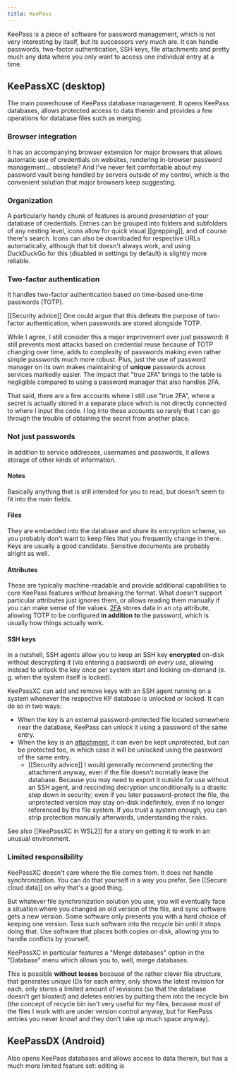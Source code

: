 ```yaml
---
title: KeePass
---
```


KeePass is a piece of software for password management, which is not very interesting by itself, but its successors *very much* are. It can handle passwords, two-factor authentication, SSH keys, file attachments and pretty much any data where you only want to access one individual entry at a time.

## KeePassXC (desktop)

The main powerhouse of KeePass database management. It opens KeePass databases, allows protected access to data therein and provides a few operations for database files such as merging.

### Browser integration

It has an accompanying browser extension for major browsers that allows automatic use of credentials on websites, rendering in-browser password management... obsolete? And I've never felt comfortable about my password vault being handled by servers outside of my control, which is the convenient solution that major browsers keep suggesting.

### Organization

A particularly handy chunk of features is around *presentation* of your database of credentials. Entries can be grouped into folders and subfolders of any nesting level, icons allow for quick visual [[grepping]], and of course there's search. Icons can also be downloaded for respective URLs automatically, although that bit doesn't always work, and using DuckDuckGo for this (disabled in settings by default) is slightly more reliable.

### Two-factor authentication

It handles two-factor authentication based on time-based one-time passwords (TOTP).

[[Security advice]] One could argue that this defeats the purpose of two-factor authentication, when passwords are stored alongside TOTP.

While I agree, I still consider this a major improvement over just password: it still prevents most attacks based on credential reuse because of TOTP changing over time, adds to complexity of passwords making even rather simple passwords much more robust. Plus, just the use of password manager on its own makes maintaining of **unique** passwords across services markedly easier. The impact that "true 2FA" brings to the table is negligible compared to using a password manager that also handles 2FA.

That said, there are a few accounts where I still use "true 2FA", where a secret is actually stored in a separate place which is not directly connected to where I input the code. I log into these accounts so rarely that I can go through the trouble of obtaining the secret from another place.

### Not just passwords

In addition to service addresses, usernames and passwords, it allows storage of other kinds of information.

#### Notes

Basically anything that is still intended for you to read, but doesn't seem to fit into the main fields.

#### Files

They are embedded into the database and share its encryption scheme, so you probably don't want to keep files that you frequently change in there. Keys are usually a good candidate. Sensitive documents are probably alright as well.

#### Attributes

These are typically machine-readable and provide additional capabilities to core KeePass features without breaking the format. What doesn't support particular attributes just ignores them, or allows reading them manually if you can make sense of the values. [2FA](#two-factor-authentication) stores data in an `otp` attribute, allowing TOTP to be configured **in addition to** the password, which is usually how things actually work.

#### SSH keys


In a nutshell, SSH agents allow you to keep an SSH key **encrypted** on-disk without descrypting it (via entering a password) _on every use_, allowing instead to unlock the key once per system start and locking on-demand (e. g. when the system itself is locked).

KeePassXC can add and remove keys with an SSH agent running on a system whenever the respective KP database is unlocked or locked. It can do so in two ways:

* When the key is an external password-protected file located somewhere near the database, KeePass can unlock it using a password of the same entry.
* When the key is an [attachment](#files), it can even be kept unprotected, but can be protected too, in which case it will be unlocked using the password of the same entry.
  * [[Security advice]] I would generally recommend protecting the attachment anyway, even if the file doesn't normally leave the database. Because you may need to export it outside for use without an SSH agent, and rescinding decryption unconditionally is a drastic step down in security; even if you later password-protect the file, the unprotected version may stay on-disk indefinitely, even if no longer referenced by the file system. If you trust a system enough, you can strip protection manually afterwards, understanding the risks.

See also [[KeePassXC in WSL2]] for a story on getting it to work in an unusual environment.

### Limited responsibility

KeePassXC doesn't care where the file comes from. It does not handle synchronization. You can do that yourself in a way you prefer. See [[Secure cloud data]] on why that's a good thing.

But whatever file synchronization solution you use, you will eventually face a situation where you changed an old version of the file, and sync software gets a new version. Some software only presents you with a hard choice of keeping one version. Toss such software into the recycle bin until it stops doing that. Use software that places both copies on disk, allowing you to handle conflicts by yourself.

KeePassXC in particular features a "Merge databases" option in the "Database" menu which allows you to, well, merge databases.

This is possible **without losses** because of the rather clever file structure, that generates unique IDs for each entry, only shows the latest revision for each, only stores a limited amount of revisions (so that the database doesn't get bloated) and deletes entries by putting them into the recycle bin (the concept of recycle bin isn't very useful for my files, because most of the files I work with are under version control anyway, but for KeePass entries you never know! and they don't take up much space anyway).

## KeePassDX (Android)

Also opens KeePass databases and allows access to data therein, but has a much more limited feature set: editing is
